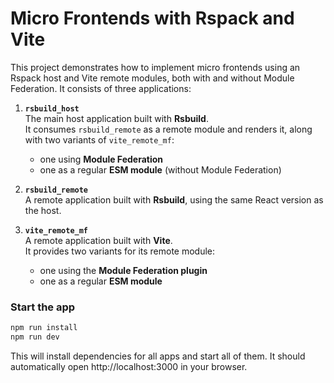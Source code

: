 # Micro Frontends with Rspack and Vite

This project demonstrates how to implement micro frontends using an Rspack host and Vite remote modules, both with and
without Module Federation. It consists of three applications:

1. **`rsbuild_host`**  
   The main host application built with **Rsbuild**.  
   It consumes `rsbuild_remote` as a remote module and renders it, along with two variants of `vite_remote_mf`:
    - one using **Module Federation**
    - one as a regular **ESM module** (without Module Federation)

2. **`rsbuild_remote`**  
   A remote application built with **Rsbuild**, using the same React version as the host.

3. **`vite_remote_mf`**  
   A remote application built with **Vite**.  
   It provides two variants for its remote module:
    - one using the **Module Federation plugin**
    - one as a regular **ESM module**

### Start the app

```bash
npm run install
npm run dev
```

This will install dependencies for all apps and start all of them.
It should automatically open http://localhost:3000 in your browser.